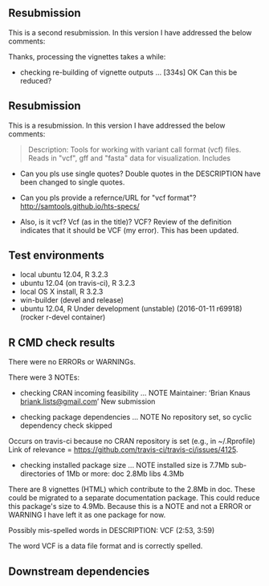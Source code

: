 ## Resubmission
This is a second resubmission. In this version I have addressed the below comments:

Thanks, processing the vignettes takes a while:
* checking re-building of vignette outputs ... [334s] OK
Can this be reduced?





## Resubmission
This is a resubmission. In this version I have addressed the below comments:

> Description: Tools for working with variant call format (vcf) files. Reads
>   in "vcf", gff and "fasta" data for visualization.  Includes

* Can you pls use single quotes?
Double quotes in the DESCRIPTION have been changed to single quotes.

* Can you pls provide a refernce/URL for "vcf format"?
http://samtools.github.io/hts-specs/

* Also, is it vcf?  Vcf (as in the title)?  VCF?
Review of the definition indicates that it should be VCF (my error). This has been updated.


## Test environments
* local ubuntu 12.04, R 3.2.3
* ubuntu 12.04 (on travis-ci), R 3.2.3
* local OS X install, R 3.2.3
* win-builder (devel and release)
* ubuntu 12.04, R Under development (unstable) (2016-01-11 r69918) (rocker r-devel container)


## R CMD check results
There were no ERRORs or WARNINGs. 

There were 3 NOTEs:

* checking CRAN incoming feasibility ... NOTE
  Maintainer: ‘Brian Knaus <briank.lists@gmail.com>’
  New submission

* checking package dependencies ... NOTE
  No repository set, so cyclic dependency check skipped
  
Occurs on travis-ci because no CRAN repository is set (e.g., in ~/.Rprofile)
Link of relevance = https://github.com/travis-ci/travis-ci/issues/4125.

* checking installed package size ... NOTE
  installed size is  7.7Mb
  sub-directories of 1Mb or more:
    doc    2.8Mb
    libs   4.3Mb

There are 8 vignettes (HTML) which contribute to the 2.8Mb in doc.
These could be migrated to a separate documentation package.
This could reduce this package's size to 4.9Mb.
Because this is a NOTE and not a ERROR or WARNING I have left it as one package for now.


Possibly mis-spelled words in DESCRIPTION:
  VCF (2:53, 3:59)
  
The word VCF is a data file format and is correctly spelled.


## Downstream dependencies



